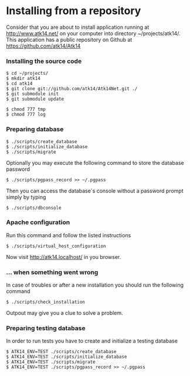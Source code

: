 Installing from a repository
============================

Consider that you are about to install application running at <http://www.atk14.net/> on your computer into directory ~/projects/atk14/.
This application has a public repository on Github at <https://github.com/atk14/Atk14>

### Installing the source code

	$ cd ~/projects/
	$ mkdir atk14
	$ cd atk14
	$ git clone git://github.com/atk14/Atk14Net.git ./
	$ git submodule init
	$ git submodule update

	$ chmod 777 tmp
	$ chmod 777 log

### Preparing database

	$ ./scripts/create_database
	$ ./scripts/initialize_database
	$ ./scripts/migrate

Optionally you may execute the following command to store the database password

	$ ./scripts/pgpass_record >> ~/.pgpass

Then you can access the database`s console without a password prompt simply by typing

	$ ./scripts/dbconsole

### Apache configuration

Run this command and follow the listed instructions
	
	$ ./scripts/virtual_host_configuration

Now visit http://atk14.localhost/ in you browser.

### ... when something went wrong

In case of troubles or after a new installation you should run the following command

	$ ./scripts/check_installation

Outpout may give you a clue to solve a problem.

### Preparing testing database

In order to run tests you have to create and initialize a testing database

	$ ATK14_ENV=TEST ./scripts/create_database
	$ ATK14_ENV=TEST ./scripts/initialize_database
	$ ATK14_ENV=TEST ./scripts/migrate
	$ ATK14_ENV=TEST ./scripts/pgpass_record >> ~/.pgpass


